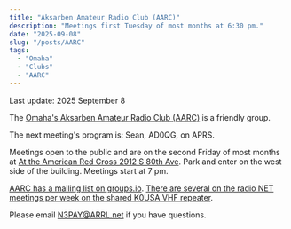 ```yaml
---
title: "Aksarben Amateur Radio Club (AARC)"
description: "Meetings first Tuesday of most months at 6:30 pm."
date: "2025-09-08"
slug: "/posts/AARC"
tags:
  - "Omaha"
  - "Clubs"
  - "AARC"
---
```


Last update: 2025 September 8

The [Omaha's Aksarben Amateur Radio Club (AARC)](https://www.aksarbenarc.org/home/) is a friendly group.

The next meeting's program is: Sean, AD0QG, on APRS.

Meetings open to the public and are on the second Friday of most months at [At the
American Red Cross 2912 S 80th Ave](https://maps.app.goo.gl/BPFFG4Qcaq1cBQV76).  Park and enter on the west side of the building.  Meetings start at 7 pm.


[AARC has a mailing list on groups.io](https://aksarbenarc.groups.io/g/main/topics).  [There are several on the radio NET meetings per week on the shared K0USA VHF repeater](https://n3pay.net/blog/NETs2025Sept/).

Please email N3PAY@ARRL.net if you have questions.

